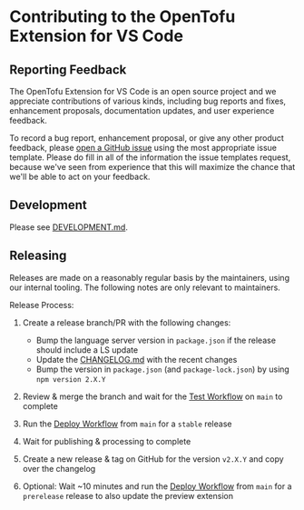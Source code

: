 # Contributing to the OpenTofu Extension for VS Code

## Reporting Feedback

The OpenTofu Extension for VS Code is an open source project and we appreciate
contributions of various kinds, including bug reports and fixes,
enhancement proposals, documentation updates, and user experience feedback.

To record a bug report, enhancement proposal, or give any other product
feedback, please [open a GitHub issue](https://github.com/gamunu/vscode-opentofu/issues/new/choose)
using the most appropriate issue template. Please do fill in all of the
information the issue templates request, because we've seen from experience that
this will maximize the chance that we'll be able to act on your feedback.


## Development

Please see [DEVELOPMENT.md](../DEVELOPMENT.md).

## Releasing

Releases are made on a reasonably regular basis by the maintainers, using our internal tooling. The following notes are only relevant to maintainers.

Release Process:

1. Create a release branch/PR with the following changes:

   - Bump the language server version in `package.json` if the release should include a LS update
   - Update the [CHANGELOG.md](../CHANGELOG.md) with the recent changes
   - Bump the version in `package.json` (and `package-lock.json`) by using `npm version 2.X.Y`

1. Review & merge the branch and wait for the [Test Workflow](https://github.com/gamunu/vscode-opentofu/actions/workflows/test.yml) on `main` to complete
1. Run the [Deploy Workflow](https://github.com/gamunu/vscode-opentofu/actions/workflows/deploy.yml) from `main` for a `stable` release
1. Wait for publishing & processing to complete
1. Create a new release & tag on GitHub for the version `v2.X.Y` and copy over the changelog
1. Optional: Wait ~10 minutes and run the [Deploy Workflow](https://github.com/gamunu/vscode-opentofu/actions/workflows/deploy.yml) from `main` for a `prerelease` release to also update the preview extension
